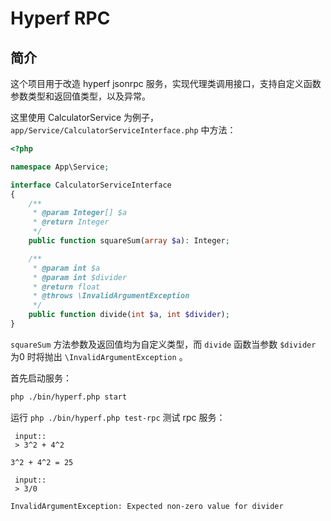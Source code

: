 # Hyperf RPC

## 简介

这个项目用于改造 hyperf jsonrpc 服务，实现代理类调用接口，支持自定义函数参数类型和返回值类型，以及异常。

这里使用 CalculatorService 为例子， `app/Service/CalculatorServiceInterface.php`
中方法：

```php
<?php

namespace App\Service;

interface CalculatorServiceInterface
{
    /**
     * @param Integer[] $a
     * @return Integer
     */
    public function squareSum(array $a): Integer;

    /**
     * @param int $a
     * @param int $divider
     * @return float
     * @throws \InvalidArgumentException
     */
    public function divide(int $a, int $divider);
}
```

`squareSum` 方法参数及返回值均为自定义类型，而 `divide` 函数当参数 `$divider` 为0 时将抛出 `\InvalidArgumentException` 。

首先启动服务：

```bash
php ./bin/hyperf.php start
```

运行 `php ./bin/hyperf.php test-rpc` 测试 rpc 服务：

```
 input::
 > 3^2 + 4^2

3^2 + 4^2 = 25

 input::
 > 3/0

InvalidArgumentException: Expected non-zero value for divider
```

